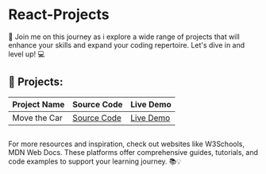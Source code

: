 # React-Projects


📢 Join me on this journey as i explore a wide range of projects that will enhance your skills and expand your coding repertoire. Let's dive in and level up! 💻

## 🔨 Projects:

| Project Name  | Source Code                                                                        | Live Demo                                                                        |
| ------------- | ---------------------------------------------------------------------------------- | -------------------------------------------------------------------------------- |
| Move the Car  | [Source Code](https://github.com/karamanburak/React-Projects/tree/main/move-the-car) | [Live Demo](https://karamanburak.github.io/React-Projects/move-the-car/public/index.html) |


##

For more resources and inspiration, check out websites like W3Schools, MDN Web Docs. These platforms offer comprehensive guides, tutorials, and code examples to support your learning journey. 📚💡
